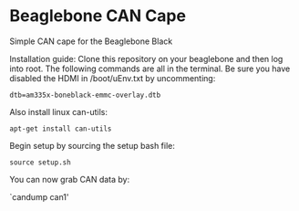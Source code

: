 # Beaglebone CAN Cape
Simple CAN cape for the Beaglebone Black

Installation guide:
Clone this repository on your beaglebone and then log into root. The following commands are all in the terminal. 
Be sure you have disabled the HDMI in /boot/uEnv.txt by uncommenting:

`dtb=am335x-boneblack-emmc-overlay.dtb`

Also install linux can-utils:

`apt-get install can-utils`

Begin setup by sourcing the setup bash file:

`source setup.sh`

You can now grab CAN data by:

`candump can1'
